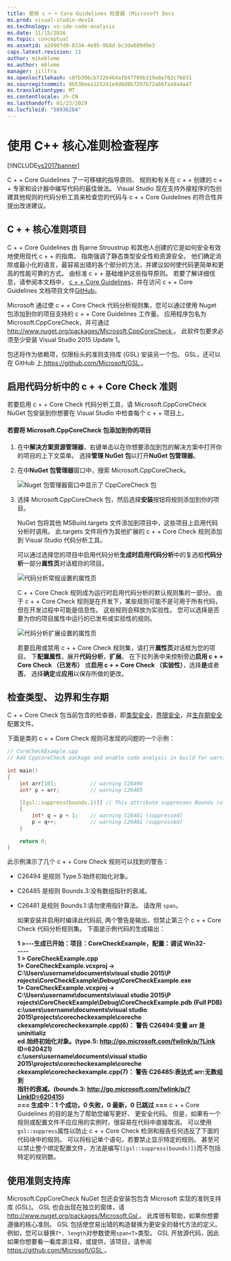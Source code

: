 ```yaml
---
title: 使用 c + + Core Guidelines 检查器 |Microsoft Docs
ms.prod: visual-studio-dev14
ms.technology: vs-ide-code-analysis
ms.date: 11/15/2016
ms.topic: conceptual
ms.assetid: a2098fd9-8334-4e95-9b8d-bc3da689d9e3
caps.latest.revision: 11
author: mikeblome
ms.author: mblome
manager: jillfra
ms.openlocfilehash: c0fb306cb7326464af847f09b319e8e702c76831
ms.sourcegitcommit: 8b538eea125241e9d6d8b7297b72a66faa9a4a47
ms.translationtype: MT
ms.contentlocale: zh-CN
ms.lasthandoff: 01/23/2019
ms.locfileid: "58936284"
---
```

# <a name="using-the-c-core-guidelines-checkers"></a>使用 C++ 核心准则检查程序
[!INCLUDE[vs2017banner](../includes/vs2017banner.md)]

C + + Core Guidelines 了一可移植的指导原则、 规则和有关在 c + + 创建的 c + + 专家和设计器中编写代码的最佳做法。  Visual Studio 现在支持外接程序的包创建其他规则的代码分析工具来检查您的代码与 c + + Core Guidelines 的符合性并提出改进建议。  
  
## <a name="the-c-core-guidelines-project"></a>C + + 核心准则项目  
 C + + Core Guidelines 由 Bjarne Stroustrup 和其他人创建的它是如何安全有效地使用现代 c + + 的指南。 指南强调了静态类型安全性和资源安全。 他们确定消除或最小化的语言，最容易出错的各个部分的方法，并建议如何使代码更简单和更高的性能可靠的方式。 由标准 c + + 基础维护这些指导原则。 若要了解详细信息，请参阅本文档中， [c + + Core Guidelines](http://isocpp.github.io/CppCoreGuidelines/CppCoreGuidelines)，并在访问 c + + Core Guidelines 文档项目文件[GitHub](https://github.com/isocpp/CppCoreGuidelines)。  
  
 Microsoft 通过使 c + + Core Check 代码分析规则集，您可以通过使用 Nuget 包添加到你的项目支持的 c + + Core Guidelines 工作量。 应用程序包名为 Microsoft.CppCoreCheck，并可通过[ http://www.nuget.org/packages/Microsoft.CppCoreCheck ](http://www.nuget.org/packages/Microsoft.CppCoreCheck)。 此软件包要求必须至少安装 Visual Studio 2015 Update 1。  
  
 包还将作为依赖项，仅限标头的准则支持库 (GSL) 安装另一个包。 GSL，还可以在 GitHub 上[ https://github.com/Microsoft/GSL ](https://github.com/Microsoft/GSL)。  
  
## <a name="enable-the-c-core-check-guidelines-in-code-analysis"></a>启用代码分析中的 c + + Core Check 准则  
 若要启用 c + + Core Check 代码分析工具，请 Microsoft.CppCoreCheck NuGet 包安装到你想要在 Visual Studio 中检查每个 c + + 项目上。  
  
#### <a name="to-add-the-microsoftcppcorecheck-package-to-your-project"></a>若要将 Microsoft.CppCoreCheck 包添加到你的项目  
  
1. 在中**解决方案资源管理器**，右键单击以在你想要添加到包的解决方案中打开你的项目的上下文菜单。 选择**管理 NuGet 包**以打开**NuGet 包管理器**。  
  
2. 在中**NuGet 包管理器**窗口中，搜索 Microsoft.CppCoreCheck。  
  
    ![Nuget 包管理器窗口中显示了 CppCoreCheck 包](../code-quality/media/cppcorecheck-nuget-window.PNG "CPPCoreCheck_Nuget_Window")  
  
3. 选择 Microsoft.CppCoreCheck 包，然后选择**安装**按钮将规则添加到你的项目。  
  
   NuGet 包将其他 MSBuild.targets 文件添加到项目中，这些项目上启用代码分析时调用。 此.targets 文件将作为其他扩展的 c + + Core Check 规则添加到 Visual Studio 代码分析工具。  
  
   可以通过选择您的项目中启用代码分析**生成时启用代码分析**中的复选框**代码分析**一部分**属性页**对话框你的项目。  
  
   ![代码分析常规设置的属性页](../code-quality/media/cppcorecheck-codeanalysis-general.png "CPPCoreCheck_CodeAnalysis_General")  
  
   C + + Core Check 规则成为运行时启用代码分析的默认规则集的一部分。 由于 c + + Core Check 规则是在开发下，某些规则可能不是可用于所有代码，但在开发过程中可能是信息性。 这些规则会释放为实验性。 您可以选择是否要为你的项目属性中运行的已发布或实验性的规则。  
  
   ![代码分析扩展设置的属性页](../code-quality/media/cppcorecheck-codeanalysis-extensions.png "CPPCoreCheck_CodeAnalysis_Extensions")  
  
   若要启用或禁用 c + + Core Check 规则集，请打开**属性页**对话框为您的项目。 下**配置属性**，展开**代码分析**，**扩展**。 在下拉列表中来控制旁边**启用 c + + Core Check （已发布）** 或**启用 c + + Core Check （实验性）**，选择**是**或者**否**。 选择**确定**或**应用**以保存所做的更改。  
  
## <a name="check-types-bounds-and-lifetimes"></a>检查类型、 边界和生存期  
 C + + Core Check 包当前包含的检查器，即[类型安全](http://isocpp.github.io/CppCoreGuidelines/CppCoreGuidelines#SS-type)，[界限安全](http://isocpp.github.io/CppCoreGuidelines/CppCoreGuidelines#SS-bounds)，并[生存期安全](http://isocpp.github.io/CppCoreGuidelines/CppCoreGuidelines#SS-lifetime)配置文件。  
  
 下面是类的 c + + Core Check 规则可发现的问题的一个示例：  
  
```cpp  
// CoreCheckExample.cpp  
// Add CppCoreCheck package and enable code analysis in build for warnings.  
  
int main()  
{  
    int arr[10];           // warning C26494  
    int* p = arr;          // warning C26485  
  
    [[gsl::suppress(bounds.1)]] // This attribute suppresses Bounds rule #1  
    {  
        int* q = p + 1;    // warning C26481 (suppressed)  
        p = q++;           // warning C26481 (suppressed)  
    }  
  
    return 0;  
}  
```  
  
 此示例演示了几个 c + + Core Check 规则可以找到的警告：  
  
- C26494 是规则 Type.5:始终初始化对象。  
  
- C26485 是规则 Bounds.3:没有数组指针的衰减。  
  
- C26481 是规则 Bounds.1:请勿使用指针算法。 请改用 `span`。  
  
  如果安装并启用时编译此代码前, 两个警告是输出，但禁止第三个 c + + Core Check 代码分析规则集。 下面是示例代码的生成输出：  
  
  **1 >---生成已开始：项目：CoreCheckExample，配置：调试 Win32-**  
**----**  
**1 > CoreCheckExample.cpp**  
**1>  CoreCheckExample.vcxproj -> C:\Users\username\documents\visual studio 2015\P**  
**rojects\CoreCheckExample\Debug\CoreCheckExample.exe**  
**1>  CoreCheckExample.vcxproj -> C:\Users\username\documents\visual studio 2015\P**  
**rojects\CoreCheckExample\Debug\CoreCheckExample.pdb (Full PDB)**  
**c:\users\username\documents\visual studio 2015\projects\corecheckexample\coreche**  
**ckexample\corecheckexample.cpp(6)： 警告 C26494:变量 arr 是 uninitializ**  
**ed.始终初始化对象。(type.5: http://go.microsoft.com/fwlink/p/?Link**  
**ID=620421)**  
**c:\users\username\documents\visual studio 2015\projects\corecheckexample\coreche**  
**ckexample\corecheckexample.cpp(7)： 警告 C26485:表达式 arr:无数组到**  
 **指针的衰减。(bounds.3: http://go.microsoft.com/fwlink/p/?LinkID=620415)**  
**=== 生成中：1 个成功，0 失败，0 最新，0 已跳过 ===** c + + Core Guidelines 的目的是为了帮助您编写更好、 更安全代码。 但是，如果有一个规则或配置文件不应应用的实例时，很容易在代码中直接取消。 可以使用`gsl::suppress`属性以防止 c + + Core Check 检测和报告任何违反了下面的代码块中的规则。 可以将标记单个语句，若要禁止显示特定的规则。 甚至可以禁止整个绑定配置文件，方法是编写`[[gsl::suppress(bounds)]]`而不包括特定的规则数。  
  
## <a name="use-the-guideline-support-library"></a>使用准则支持库  
 Microsoft.CppCoreCheck NuGet 包还会安装包包含 Microsoft 实现的准则支持库 (GSL)。 GSL 也会出现在独立的窗体，请[ http://www.nuget.org/packages/Microsoft.Gsl ](http://www.nuget.org/packages/Microsoft.Gsl)。 此库很有帮助，如果你想要遵循的核心准则。 GSL 包括使您易出错的构造替换为更安全的替代方法的定义。 例如，您可以替换`T*, length`对参数使用`span<T>`类型。 GSL 开放源代码，因此如果你想要看一看库源注释，或提供，该项目，请参阅[ https://github.com/Microsoft/GSL ](https://github.com/Microsoft/GSL)。

